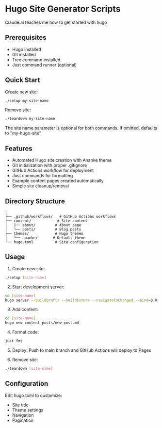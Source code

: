 # Hugo Site Generator Scripts

Claude.ai teaches me how to get started with hugo

## Prerequisites

- Hugo installed
- Git installed
- Tree command installed
- Just command runner (optional)

## Quick Start

Create new site:

```bash
./setup my-site-name
```

Remove site:

```bash
./teardown my-site-name
```

The site name parameter is optional for both commands. If omitted, defaults to "my-hugo-site"

## Features

- Automated Hugo site creation with Ananke theme
- Git initialization with proper .gitignore
- GitHub Actions workflow for deployment
- Just commands for formatting
- Example content pages created automatically
- Simple site cleanup/removal

## Directory Structure

```
.
├── .github/workflows/   # GitHub Actions workflows
├── content/            # Site content
│   ├── about/         # About page
│   └── posts/         # Blog posts
├── themes/            # Hugo themes
│   └── ananke/       # Default theme
└── hugo.toml          # Site configuration
```

## Usage

1. Create new site:

```bash
./setup [site-name]
```

2. Start development server:

```bash
cd [site-name]
hugo server --buildDrafts --buildFuture --navigateToChanged --bind=0.0.0.0 --port=1313
```

3. Add content:

```bash
cd [site-name]
hugo new content posts/new-post.md
```

4. Format code:

```bash
just fmt
```

5. Deploy:
   Push to main branch and GitHub Actions will deploy to Pages

6. Remove site:

```bash
./teardown [site-name]
```

## Configuration

Edit hugo.toml to customize:

- Site title
- Theme settings
- Navigation
- Pagination
